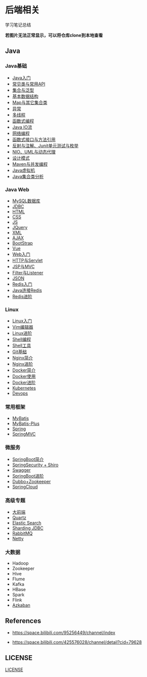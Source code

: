 # 后端相关

学习笔记总结

**若图片无法正常显示，可以将仓库clone到本地查看**

## Java

### Java基础

-   [Java入门](./Java/Java-SE/000.md)
-   [常见类与常用API](./Java/Java-SE/001.md)
-   [集合与泛型](./Java/Java-SE/002.md)
-   [基本数据结构](./Java/Java-SE/003.md)
-   [Map与其它集合类](./Java/Java-SE/004.md)
-   [异常](./Java/Java-SE/005.md)
-   [多线程](./Java/Java-SE/006.md)
-   [函数式编程](./Java/Java-SE/007.md)
-   [Java IO流](./Java/Java-SE/008.md)
-   [网络编程](./Java/Java-SE/009.md)
-   [函数式接口与方法引用](./Java/Java-SE/010.md)
-   [反射与注解、Junit单元测试与枚举](./Java/Java-SE/011.md)
-   [NIO、UML与动态代理](./Java/Java-SE/012.md)
-   [设计模式](./Java/Java-SE/013.md)
-   [Maven与并发编程](./Java/Java-SE/014.md)
-   [Java虚拟机](./Java/Java-SE/015.md)
-   [Java集合类分析](./Java/Java-SE/016.md)

### Java Web

-   [MySQL数据库](./Java/Java-Web/数据库/MySQL/001.md)
-   [JDBC](./Java/Java-Web/数据库/MySQL/002.md)
-   [HTML](./Java/Java-Web/前端/基础/001.md)
-   [CSS](./Java/Java-Web/前端/基础/002.md)
-   [JS](./Java/Java-Web/前端/基础/003.md)
-   [JQuery](./Java/Java-Web/前端/框架/JQuery/001.md)
-   [XML](./Java/Java-Web/前端/基础/004.md)
-   [AJAX](./Java/Java-Web/前端/框架/JQuery/002.md)
-   [BootStrap](./Java/Java-Web/前端/框架/BootStrap/001.md)
-   [Vue](./Java/Java-Web/前端/框架/Vue/001.md)
-   [Web入门](./Java/Java-Web/后端/基础/001.md)
-   [HTTP与Servlet](./Java/Java-Web/后端/基础/002.md)
-   [JSP与MVC](./Java/Java-Web/后端/基础/003.md)
-   [Filter与Listener](./Java/Java-Web/后端/基础/004.md)
-   [JSON](./Java/Java-Web/数据库/Redis/001.md)
-   [Redis入门](./Java/Java-Web/数据库/Redis/002.md)
-   [Java连接Redis](./Java/Java-Web/数据库/Redis/003.md)
-   [Redis进阶](./Java/Java-Web/数据库/Redis/004.md)

### Linux

-   [Linux入门](./Java/Linux/系统/001.md)
-   [Vim编辑器](./Java/Linux/系统/002.md)
-   [Linux进阶](./Java/Linux/系统/003.md)
-   [Shell编程](./Java/Linux/Shell/001.md)
-   [Shell工具](./Java/Linux/Shell/002.md)
-   [Git基础](./Java/Linux/Git/001.md)
-   [Nginx简介](./Java/Linux/Nginx/001.md)
-   [Nginx进阶](./Java/Linux/Nginx/002.md)
-   [Docker简介](./Java/Linux/Docker/001.md)
-   [Docker使用](./Java/Linux/Docker/002.md)
-   [Docker进阶](./Java/Linux/Docker/003.md)
-   [Kubernetes](./Java/Linux/Docker/005.md)
-   [Devops](./Java/Linux/Docker/004.md)

### 常用框架

-   [MyBatis](./Java/Java-Web/后端/框架/MyBatis相关/001.md)
-   [MyBatis-Plus](./Java/Java-Web/后端/框架/MyBatis相关/002.md)
-   [Spring](./Java/Java-Web/后端/框架/Spring相关/001.md)
-   [SpringMVC](./Java/Java-Web/后端/框架/Spring相关/002.md)

### 微服务

-   [SpringBoot简介](./Java/Java-Web/后端/微服务/001.md)
-   [SpringSecurity + Shiro](./Java/Java-Web/后端/微服务/002.md)
-   [Swagger](./Java/Java-Web/后端/微服务/003.md)
-   [SpringBoot进阶](./Java/Java-Web/后端/微服务/004.md)
-   [Dubbo+Zookeeper](./Java/Java-Web/后端/微服务/005.md)
-   [SpringCloud](./Java/Java-Web/后端/微服务/006.md)


### 高级专题

-   [大前端](./Java/Java-Web/前端/基础/005.pdf)
-   [Quartz](./Java/Java-Web/后端/微服务/007.md)
-   [Elastic Search](./Java/Java-Web/后端/微服务/008.md)
-   [Sharding JDBC](./Java/Java-Web/数据库/MySQL/003.md)
-   [RabbitMQ](./Java/Java-Web/后端/微服务/009.md)
-   [Netty](./Java/Java-Web/后端/微服务/010.md)

### 大数据

- Hadoop
- Zookeeper
- Hive
- Flume
- Kafka
- HBase
- Spark
- Flink
- [Azkaban](./Java/大数据/001.md)

## References

-   https://space.bilibili.com/95256449/channel/index

-   https://space.bilibili.com/425576028/channel/detail?cid=79628

## LICENSE

[LICENSE](./LICENSE)


